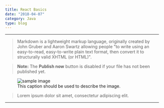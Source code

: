 ```yaml
---
title: React Basics
date: "2018-04-07"
category: Java
type: blog
---
```


----

> Markdown is a lightweight markup language, originally created by John Gruber and Aaron Swartz allowing people "to write using an easy-to-read, easy-to-write plain text format, then convert it to structurally valid XHTML (or HTML)".

> **Note:** The **Publish now** button is disabled if your file has not been published yet.

<figure>
  <img src="https://placehold.it/350x150" alt="sample image">
  <figcaption>This caption should be used to describe the image.</figcaption>
</figure>

> Lorem ipsum dolor sit amet, consectetur adipiscing elit.

---

